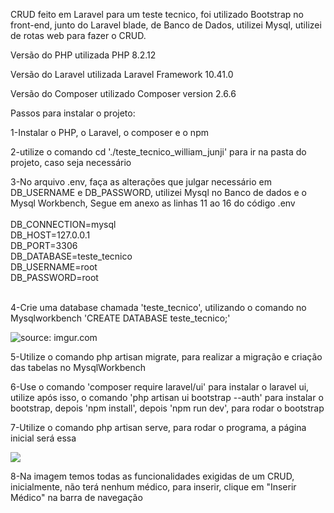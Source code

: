 CRUD feito em Laravel para um teste tecnico, foi utilizado Bootstrap no front-end, junto do Laravel blade, de Banco de Dados, utilizei Mysql, utilizei de rotas web para fazer o CRUD.

Versão do PHP utilizada PHP 8.2.12

Versão do Laravel utilizada Laravel Framework 10.41.0

Versão do Composer utilizado Composer version 2.6.6

Passos para instalar o projeto: 

1-Instalar o PHP, o Laravel, o composer e o npm <br>

2-utilize o comando  cd './teste_tecnico_william_junji' para ir na pasta do projeto, caso seja necessário <br>

3-No arquivo .env, faça as alterações que julgar necessário  em DB_USERNAME e  DB_PASSWORD, utilizei Mysql no Banco de dados e o Mysql Workbench, Segue em anexo as linhas 11 ao 16 do código .env<br><br>
        DB_CONNECTION=mysql<br>
        DB_HOST=127.0.0.1<br>
        DB_PORT=3306<br>
        DB_DATABASE=teste_tecnico<br>
        DB_USERNAME=root<br>
        DB_PASSWORD=root <br><br>

4-Crie uma database chamada 'teste_tecnico', utilizando o comando  no Mysqlworkbench 'CREATE DATABASE teste_tecnico;'<br>

<img src="https://i.imgur.com/GUMTpim.png" title="source: imgur.com" /> <br>

5-Utilize o comando php artisan migrate, para realizar a migração e criação das tabelas no MysqlWorkbench

6-Use o comando 'composer require laravel/ui' para instalar o laravel ui, utilize após isso, o comando 'php artisan ui bootstrap --auth' para instalar o bootstrap, depois 'npm install', depois 'npm run dev', para rodar o bootstrap <br>

7-Utilize o comando php artisan serve, para rodar o programa, a página inicial será essa <br>

<img src="https://i.imgur.com/LVdb8TB.png" />

8-Na imagem temos todas as funcionalidades exigidas de um CRUD, inicialmente, não terá nenhum médico, para inserir, clique em "Inserir Médico" na barra de navegação <br>
